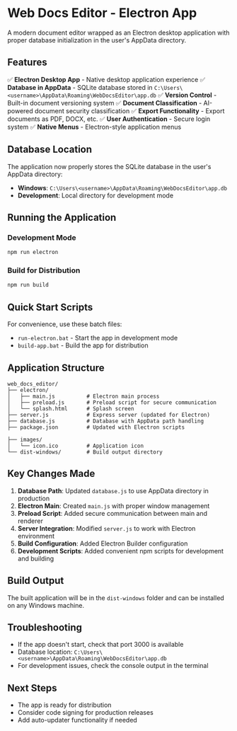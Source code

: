 # Web Docs Editor - Electron App

A modern document editor wrapped as an Electron desktop application with proper database initialization in the user's AppData directory.

## Features

✅ **Electron Desktop App** - Native desktop application experience
✅ **Database in AppData** - SQLite database stored in `C:\Users\<username>\AppData\Roaming\WebDocsEditor\app.db`
✅ **Version Control** - Built-in document versioning system
✅ **Document Classification** - AI-powered document security classification
✅ **Export Functionality** - Export documents as PDF, DOCX, etc.
✅ **User Authentication** - Secure login system
✅ **Native Menus** - Electron-style application menus

## Database Location

The application now properly stores the SQLite database in the user's AppData directory:
- **Windows**: `C:\Users\<username>\AppData\Roaming\WebDocsEditor\app.db`
- **Development**: Local directory for development mode

## Running the Application

### Development Mode
```bash
npm run electron
```

### Build for Distribution
```bash
npm run build
```

## Quick Start Scripts

For convenience, use these batch files:
- `run-electron.bat` - Start the app in development mode
- `build-app.bat` - Build the app for distribution

## Application Structure

```
web_docs_editor/
├── electron/
│   ├── main.js          # Electron main process
│   ├── preload.js       # Preload script for secure communication
│   └── splash.html      # Splash screen
├── server.js            # Express server (updated for Electron)
├── database.js          # Database with AppData path handling
├── package.json         # Updated with Electron scripts

├── images/
│   └── icon.ico         # Application icon
└── dist-windows/        # Build output directory
```

## Key Changes Made

1. **Database Path**: Updated `database.js` to use AppData directory in production
2. **Electron Main**: Created `main.js` with proper window management
3. **Preload Script**: Added secure communication between main and renderer
4. **Server Integration**: Modified `server.js` to work with Electron environment
5. **Build Configuration**: Added Electron Builder configuration
6. **Development Scripts**: Added convenient npm scripts for development and building

## Build Output

The built application will be in the `dist-windows` folder and can be installed on any Windows machine.

## Troubleshooting

- If the app doesn't start, check that port 3000 is available
- Database location: `C:\Users\<username>\AppData\Roaming\WebDocsEditor\app.db`
- For development issues, check the console output in the terminal

## Next Steps

- The app is ready for distribution
- Consider code signing for production releases
- Add auto-updater functionality if needed
